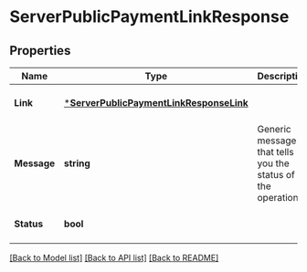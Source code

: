 # ServerPublicPaymentLinkResponse

## Properties
Name | Type | Description | Notes
------------ | ------------- | ------------- | -------------
**Link** | [***ServerPublicPaymentLinkResponseLink**](server.publicPaymentLinkResponse_link.md) |  | [optional] [default to null]
**Message** | **string** | Generic message that tells you the status of the operation | [optional] [default to null]
**Status** | **bool** |  | [optional] [default to null]

[[Back to Model list]](../README.md#documentation-for-models) [[Back to API list]](../README.md#documentation-for-api-endpoints) [[Back to README]](../README.md)

